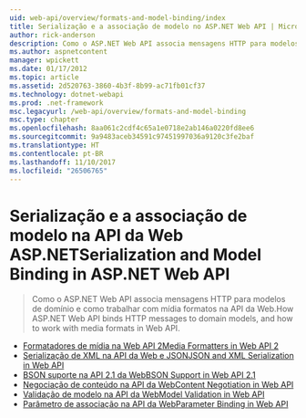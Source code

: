 ```yaml
---
uid: web-api/overview/formats-and-model-binding/index
title: Serialização e a associação de modelo no ASP.NET Web API | Microsoft Docs
author: rick-anderson
description: Como o ASP.NET Web API associa mensagens HTTP para modelos de domínio e como trabalhar com mídia formatos na API da Web.
ms.author: aspnetcontent
manager: wpickett
ms.date: 01/17/2012
ms.topic: article
ms.assetid: 2d520763-3860-4b3f-8b99-ac71fb01cf37
ms.technology: dotnet-webapi
ms.prod: .net-framework
msc.legacyurl: /web-api/overview/formats-and-model-binding
msc.type: chapter
ms.openlocfilehash: 8aa061c2cdf4c65a1e0718e2ab146a0220fd8ee6
ms.sourcegitcommit: 9a9483aceb34591c97451997036a9120c3fe2baf
ms.translationtype: HT
ms.contentlocale: pt-BR
ms.lasthandoff: 11/10/2017
ms.locfileid: "26506765"
---
```

<a name="serialization-and-model-binding-in-aspnet-web-api"></a><span data-ttu-id="61955-103">Serialização e a associação de modelo na API da Web ASP.NET</span><span class="sxs-lookup"><span data-stu-id="61955-103">Serialization and Model Binding in ASP.NET Web API</span></span>
====================
> <span data-ttu-id="61955-104">Como o ASP.NET Web API associa mensagens HTTP para modelos de domínio e como trabalhar com mídia formatos na API da Web.</span><span class="sxs-lookup"><span data-stu-id="61955-104">How ASP.NET Web API binds HTTP messages to domain models, and how to work with media formats in Web API.</span></span>


- [<span data-ttu-id="61955-105">Formatadores de mídia na Web API 2</span><span class="sxs-lookup"><span data-stu-id="61955-105">Media Formatters in Web API 2</span></span>](media-formatters.md)
- [<span data-ttu-id="61955-106">Serialização de XML na API da Web e JSON</span><span class="sxs-lookup"><span data-stu-id="61955-106">JSON and XML Serialization in Web API</span></span>](json-and-xml-serialization.md)
- [<span data-ttu-id="61955-107">BSON suporte na API 2.1 da Web</span><span class="sxs-lookup"><span data-stu-id="61955-107">BSON Support in Web API 2.1</span></span>](bson-support-in-web-api-21.md)
- [<span data-ttu-id="61955-108">Negociação de conteúdo na API da Web</span><span class="sxs-lookup"><span data-stu-id="61955-108">Content Negotiation in Web API</span></span>](content-negotiation.md)
- [<span data-ttu-id="61955-109">Validação de modelo na API da Web</span><span class="sxs-lookup"><span data-stu-id="61955-109">Model Validation in Web API</span></span>](model-validation-in-aspnet-web-api.md)
- [<span data-ttu-id="61955-110">Parâmetro de associação na API da Web</span><span class="sxs-lookup"><span data-stu-id="61955-110">Parameter Binding in Web API</span></span>](parameter-binding-in-aspnet-web-api.md)
